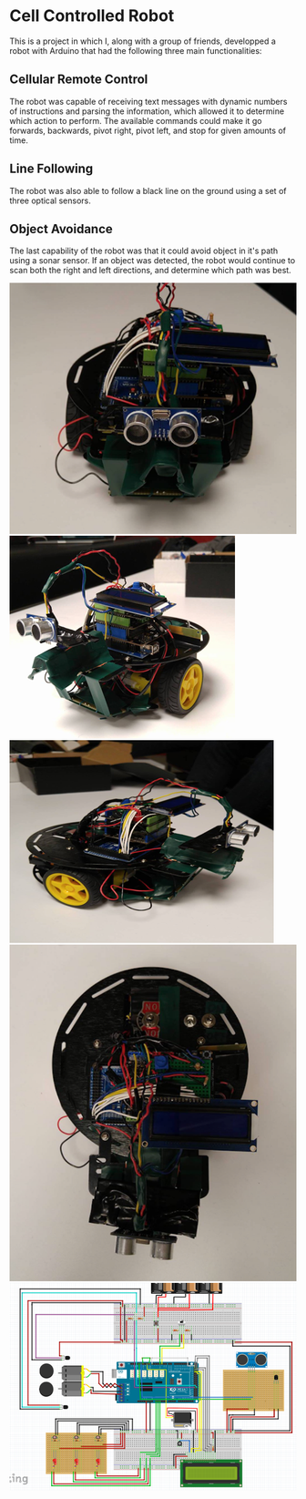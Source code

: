 # Cell Controlled Robot
This is a project in which I, along with a group of friends, developped a robot with Arduino that had the following three main functionalities:

## Cellular Remote Control
The robot was capable of receiving text messages with dynamic numbers of instructions and parsing the information, which allowed it to determine which 
action to perform. The available commands could make it go forwards, backwards, pivot right, pivot left, and stop for given amounts of time.

## Line Following
The robot was also able to follow a black line on the ground using a set of three optical sensors.

## Object Avoidance
The last capability of the robot was that it could avoid object in it's path using a sonar sensor. If an object was detected, the robot would continue
to scan both the right and left directions, and determine which path was best.

![Front View](https://github.com/AndyTertzakian/CellControlledRobot/blob/master/pics/FrontView.png)
![Left View](https://github.com/AndyTertzakian/CellControlledRobot/blob/master/pics/LeftView.png)
![Right View](https://github.com/AndyTertzakian/CellControlledRobot/blob/master/pics/RightView.png)
![Top View](https://github.com/AndyTertzakian/CellControlledRobot/blob/master/pics/TopView.png)
![Wiring Schematic](https://github.com/AndyTertzakian/CellControlledRobot/blob/master/pics/circuitWiring.png)

